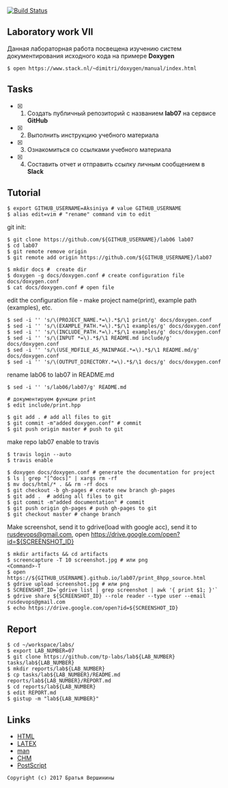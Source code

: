 [![Build Status](https://travis-ci.org/Aksiniya/lab07.svg?branch=master)](https://travis-ci.org/Aksiniya/lab07)

## Laboratory work VII

Данная лабораторная работа посвещена изучению систем документирования исходного кода на примере **Doxygen**

```ShellSession
$ open https://www.stack.nl/~dimitri/doxygen/manual/index.html
```

## Tasks

- [x] 1. Создать публичный репозиторий с названием **lab07** на сервисе **GitHub**
- [x] 2. Выполнить инструкцию учебного материала
- [x] 3. Ознакомиться со ссылками учебного материала
- [x] 4. Составить отчет и отправить ссылку личным сообщением в **Slack**

## Tutorial

```ShellSession
$ export GITHUB_USERNAME=Aksiniya # value GITHUB_USERNAME
$ alias edit=vim # "rename" command vim to edit
```
git init:
```ShellSession
$ git clone https://github.com/${GITHUB_USERNAME}/lab06 lab07
$ cd lab07
$ git remote remove origin
$ git remote add origin https://github.com/${GITHUB_USERNAME}/lab07
```

```ShellSession
$ mkdir docs #  create dir
$ doxygen -g docs/doxygen.conf # create configuration file docs/doxygen.conf
$ cat docs/doxygen.conf # open file
```

edit the configuration file - make project name(print), example path (examples), etc.
```ShellSession
$ sed -i '' 's/\(PROJECT_NAME.*=\).*$/\1 print/g' docs/doxygen.conf
$ sed -i '' 's/\(EXAMPLE_PATH.*=\).*$/\1 examples/g' docs/doxygen.conf
$ sed -i '' 's/\(INCLUDE_PATH.*=\).*$/\1 examples/g' docs/doxygen.conf
$ sed -i '' 's/\(INPUT *=\).*$/\1 README.md include/g' docs/doxygen.conf
$ sed -i '' 's/\(USE_MDFILE_AS_MAINPAGE.*=\).*$/\1 README.md/g' docs/doxygen.conf
$ sed -i '' 's/\(OUTPUT_DIRECTORY.*=\).*$/\1 docs/g' docs/doxygen.conf
```
rename lab06 to lab07 in README.md
```ShellSession
$ sed -i '' 's/lab06/lab07/g' README.md
```

```ShellSession
# документируем функции print 
$ edit include/print.hpp
```

```ShellSession
$ git add . # add all files to git
$ git commit -m"added doxygen.conf" # commit
$ git push origin master # push to git
```
make repo lab07 enable to travis
```ShellSession
$ travis login --auto
$ travis enable
```

```
$ doxygen docs/doxygen.conf # generate the documentation for project
$ ls | grep "[^docs]" | xargs rm -rf
$ mv docs/html/* . && rm -rf docs
$ git checkout -b gh-pages # create new branch gh-pages
$ git add .  # adding all files to git
$ git commit -m"added documentation" # commit
$ git push origin gh-pages # push gh-pages to git
$ git checkout master # change branch
```
Make screenshot, send it to gdrive(load with google acc), send it to rusdevops@gmail.com, open https://drive.google.com/open?id=${SCREENSHOT_ID}
```ShellSession
$ mkdir artifacts && cd artifacts
$ screencapture -T 10 screenshot.jpg # или png
<Command>-T
$ open https://${GITHUB_USERNAME}.github.io/lab07/print_8hpp_source.html
$ gdrive upload screenshot.jpg # или png
$ SCREENSHOT_ID=`gdrive list | grep screenshot | awk '{ print $1; }'`
$ gdrive share ${SCREENSHOT_ID} --role reader --type user --email rusdevops@gmail.com
$ echo https://drive.google.com/open?id=${SCREENSHOT_ID}
```

## Report

```ShellSession
$ cd ~/workspace/labs/
$ export LAB_NUMBER=07
$ git clone https://github.com/tp-labs/lab${LAB_NUMBER} tasks/lab${LAB_NUMBER}
$ mkdir reports/lab${LAB_NUMBER}
$ cp tasks/lab${LAB_NUMBER}/README.md reports/lab${LAB_NUMBER}/REPORT.md
$ cd reports/lab${LAB_NUMBER}
$ edit REPORT.md
$ gistup -m "lab${LAB_NUMBER}"
```

## Links

- [HTML](https://ru.wikipedia.org/wiki/HTML)
- [LAΤΕΧ](https://ru.wikipedia.org/wiki/LaTeX)
- [man](https://ru.wikipedia.org/wiki/Man_(%D0%BA%D0%BE%D0%BC%D0%B0%D0%BD%D0%B4%D0%B0_Unix))
- [CHM](https://ru.wikipedia.org/wiki/HTMLHelp)
- [PostScript](https://ru.wikipedia.org/wiki/PostScript)

```
Copyright (c) 2017 Братья Вершинины
```

